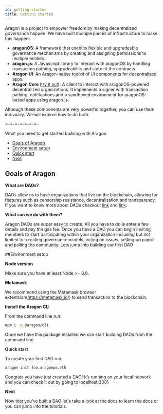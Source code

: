 ```yaml
---
id: getting-started
title: Getting started
---
```


Aragon is a project to empower freedom by making decentralized governance happen.
We have built multiple pieces of infrastructure to make this happen:

- **aragonOS**: A framework that enables flexible and upgradeable governance mechanisms by creating and assigning permissions to multiple entities.
- **aragon.js**: A Javascript library to interact with aragonOS by handling transaction pathing, upgradeability and state of the contracts.
- **Aragon UI**: An Aragon-native toolkit of UI components for decentralized apps.
- **Aragon Core** ([try it out](http://app.aragon.one)): A client to interact with aragonOS-powered decentralized organizations. It implements a signer with transaction pathing, notifications and a sandboxed environment for aragonOS-based apps using aragon.js.

Although these components are very powerful together, you can use them indivually.
We will explore how to do both.

=-=-=-=-=-=-=-

What you need to get started building with Aragon.

- [Goals of Aragon](#goals-of-aragon)
- [Environment setup](#environment-setup)
- [Quick start](#quick-start)
- [Next](#next)

## Goals of Aragon

**What are DAOs?**

DAOs allow us to have organizations that live on the blockchain, allowing for features such as censorship resistance, decentralization and transparency. If you want to know more about DAOs checkout [link](https://en.wikipedia.org/wiki/Decentralized_autonomous_organization) and [link](https://blog.ethereum.org/2014/05/06/daos-dacs-das-and-more-an-incomplete-terminology-guide/).

**What can we do with them?**

Aragon DAOs are super easy to create. All you have to do is enter a few details and pay the gas fee. Once you have a DAO you can begin inviting members to start participating within your organization including but not limited to: creating governance models, voting on issues, setting up payroll and polling the community.
Lets jump into building our first DAO

##Environment setup

**Node version**

Make sure you have at least Node >= 8.0.

**Metamask**

We recommend using the Metamask browser extentsion(https://metamask.io/) to send transaction to the blockchain.

**Install the Aragon CLI**

From the command line run:

```bash
npm i -g @aragon/cli
```

Once we have this package installed we can start building DAOs from the command line.

**Quick start**

To create your first DAO run:

```bash
aragon init foo.aragonpm.eth
```

Congrats you have just created a DAO! It’s running on your local network and you can check it out by going to localhost:3001

**Next**

Now that you’ve built a DAO let's take a look at the docs to learn the docs or you can jump into the tutorials.
